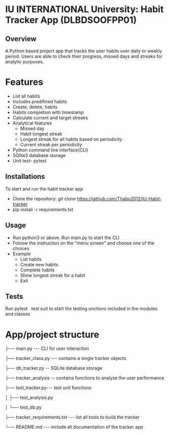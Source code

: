 # IU INTERNATIONAL University: Habit Tracker App (DLBDSOOFPP01)

## Overview
A Python based project app that tracks the user habits over daily or weekly period.
Users are able to check their progress, missed days and streaks for analytic purposes.
# Features
- List all habits
- Includes predifined habits
- Create, delete, habits
- Habits completion with timestamp
- Calculate current and target streaks
- Analytical features
  - Missed day
  - Habit longest streak
  - Longest streak for all habits based on periodicity
  - Current streak per periodicity
- Python command line interface(CLI)
- SQlite3 database storage
- Unit test- pytest

## Installations
To start and run the habit tracker app
- Clone the repository: git clone https://github.com/Thabo2012/IU-Habit-tracker
- pip install -r requirements.txt

## Usage
- Run python3 or above. Run main.py to start the CLI
- Foloow the instruction on the "menu screen" and choose one of the choices
- Example
  - List habits
  - Create new habits
  - Complete habits
  - Show longest streak for a habit
  - Exit


## Tests

Run pytest . test suit to start the testing unctions included in the modules and classes

# App/project structure

├── main.py --- CLI for user interaction

├── tracker_class.py --- contains a single tracker objects

├── db_tracker.py -- SQLite database storage

├── tracker_analysis -- contains functions to analyse the user performance

├── test_tracker.py--- test unit functions

│ ├── test_analysis.py

│ └── test_db.py

├── tracker_requirements.txt --- list all tools to build the tracker

└── README.md --- include all documentation of the tracker app










